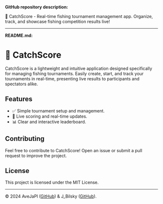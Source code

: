**GitHub repository description:**

🎣 CatchScore - Real-time fishing tournament management app. Organize, track, and showcase fishing competition results live!

---

**README.md:**

# 🎣 CatchScore

CatchScore is a lightweight and intuitive application designed specifically for managing fishing tournaments. Easily create, start, and track your tournaments in real-time, presenting live results to participants and spectators alike.

## Features

- ✅ Simple tournament setup and management.
- 🎯 Live scoring and real-time updates.
- 📊 Clear and interactive leaderboard.

## Contributing

Feel free to contribute to CatchScore! Open an issue or submit a pull request to improve the project.

## License

This project is licensed under the MIT License.

---

© 2024 AveJaPl ([GitHub](https://github.com/AveJaPl/)) & J_Bilsky ([GitHub](https://github.com/JakubBIlski1/)).

